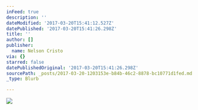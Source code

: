 ```yaml
---
inFeed: true
description: ''
dateModified: '2017-03-20T15:41:12.527Z'
datePublished: '2017-03-20T15:41:26.298Z'
title: ''
author: []
publisher:
  name: Nelson Cristo
via: {}
starred: false
datePublishedOriginal: '2017-03-20T15:41:26.298Z'
sourcePath: _posts/2017-03-20-1203153e-b84b-46c2-8878-bc10771d1fed.md
_type: Blurb

---
```

![](https://the-grid-user-content.s3-us-west-2.amazonaws.com/88de3d5e-913a-4eec-8b4f-caa503ce7373.jpg)